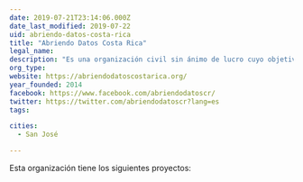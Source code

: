 ```yaml
---
date: 2019-07-21T23:14:06.000Z
date_last_modified: 2019-07-22
uid: abriendo-datos-costa-rica
title: "Abriendo Datos Costa Rica"
legal_name: 
description: "Es una organización civil sin ánimo de lucro cuyo objetivo es contrbuir a fomentar la cultura de datos abiertos mediante la capacitación, el desarrollo de proyectos y apoyando el acceso a la información pública para el ejercicio de la ciudadanía."
org_type: 
website: https://abriendodatoscostarica.org/
year_founded: 2014
facebook: https://www.facebook.com/abriendodatoscr/
twitter: https://twitter.com/abriendodatoscr?lang=es
tags:

cities: 
  - San José

---
```


Esta organización tiene los siguientes proyectos:


